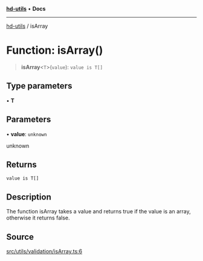 [**hd-utils**](../README.md) • **Docs**

***

[hd-utils](../globals.md) / isArray

# Function: isArray()

> **isArray**\<`T`\>(`value`): `value is T[]`

## Type parameters

• **T**

## Parameters

• **value**: `unknown`

unknown

## Returns

`value is T[]`

## Description

The function isArray takes a value and returns true if the value is an array, otherwise it returns
false.

## Source

[src/utils/validation/isArray.ts:6](https://github.com/AhmadHddad/h-utils/blob/b1dfa95e218c9605f39fc234662ef50e62fadcb8/src/utils/validation/isArray.ts#L6)
